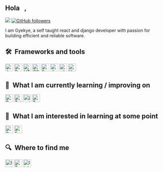 ## Hola <img src="https://raw.githubusercontent.com/MartinHeinz/MartinHeinz/master/wave.gif" width="10px">,
![](https://visitor-badge.glitch.me/badge?page_id=Gyekye.Gyekye)
[![GitHub followers](https://img.shields.io/github/followers/Gyekye?style=social)](https://github.com/Gyekye)

I am Gyekye, a self taught react and django developer with passion for building efficient and reliable software.


## 🛠  Frameworks and tools

<a name="learning-now"></a>

[<img src="https://img.shields.io/badge/JavaScript-282C34?logo=javascript&logoColor=F7DF1E" alt="JavaScript logo" title="JavaScript" height="25" />][tech_tools_anchor]
[<img src="https://img.shields.io/badge/Python-282C34?logo=python&logoColor=blue" alt="Python logo" title="Python" height="25" />][tech_tools_anchor]
[<img src="https://img.shields.io/badge/HTML5-282C34?logo=html5&logoColor=E34F26" alt="HTML5 logo" title="HTML5" height="25" />][tech_tools_anchor]
[<img src="https://img.shields.io/badge/CSS3-282C34?logo=css3&logoColor=1572B6" alt="CSS3 logo" title="CSS3" height="25" />][tech_tools_anchor]
[<img src="https://img.shields.io/badge/Sass-282C34?logo=sass&logoColor=CC6699" alt="Sass logo" title="Sass" height="25" />][learning_next_anchor]
[<img src="https://img.shields.io/badge/Django-282C34?logo=django&logoColor=green" alt="django logo" title="django" height="25" />][tech_tools_anchor]
[<img src="https://img.shields.io/badge/git-282C34?logo=git&logoColor=F05032" alt="git logo" title="git" height="25" />][tech_tools_anchor]
[<img src="https://img.shields.io/badge/VS%20Code-282C34?logo=visual-studio-code&logoColor=007ACC" alt="Visual Studio Code logo" title="Visual Studio Code" height="25" />][tech_tools_anchor]
<a name="learning-next"></a>

## 📖  What I am currently learning / improving on

[<img src="https://img.shields.io/badge/React-282C34?logo=react&logoColor=blue" alt="React logo" title="React" height="25" />][learning_now_anchor]
[<img src="https://img.shields.io/badge/Tailwind%20CSS-282C34?logo=tailwind-css&logoColor=38B2AC" alt="Tailwind CSS logo" title="Tailwind CSS" height="25" />][learning_next_anchor]
[<img src="https://img.shields.io/badge/Jest-282C34?logo=jest&logoColor=FFFFFF" alt="jest logo" title="Jest" height="25" />][learning_next_anchor]
[<img src="https://img.shields.io/badge/Typescript-282C34?logo=typescript&logoColor=blue" alt="Typescript logo" title="Typescript" height="25" />][learning_now_anchor]

## 👾  What I am interested in learning at some point

[<img src="https://img.shields.io/static/v1?label=&message=Redux&color=282C34&logo=redux&logoColor=DB7093" alt="Redux" title="Redux" height="25" />][learning_now_anchor]
[<img src="https://img.shields.io/badge/FastApi-282C34?logo=fastapi&logoColor=47A248" alt="FastApi logo" title="FastApi" height="25" />][learning_next_anchor]



## 🔍  Where to find me


[<img src="https://img.shields.io/badge/Instagram-282C34?logo=instagram&logoColor=0077B5" alt="Instagram logo" title="Instagram" height="25" />](https://www.instagram.com/pina_men/)
[<img src="https://img.shields.io/badge/Twitter-282C34?logo=twitter&logoColor=0077B5" alt="Twitter logo" title="twitter" height="25" />](https://www.twitter.com/Gyepina/)
[<img src="https://img.shields.io/badge/LinkedIn-282C34?logo=linkedin&logoColor=0077B5" alt="linkedin logo" title="linkedin" height="25" />](https://www.linkedin.com/in/richmond-gyekye-714028203)

 
[tech_tools_anchor]: #bonjour--
[learning_now_anchor]: #learning-now
[learning_next_anchor]: #learning-next
